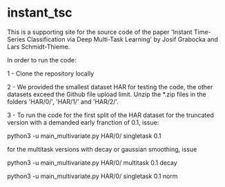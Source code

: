 # instant_tsc


This is a supporting site for the source code of the paper 'Instant Time-Series Classification via Deep Multi-Task Learning' by Josif Grabocka and Lars Schmidt-Thieme.


In order to run the code:

1 - Clone the repository locally


2 - We provided the smallest dataset HAR for testing the code, the other datasets exceed the Github file upload limit. Unzip the *.zip files in the folders 'HAR/0/', 'HAR/1/' and 'HAR/2/'.

3 - To run the code for the first split of the HAR dataset for the truncated version with a demanded early franction of 0.1, issue:

python3 -u main_multivariate.py HAR/0/ singletask 0.1 

for the multitask versions with decay or gaussian smoothing, issue

python3 -u main_multivariate.py HAR/0/ multitask 0.1 decay

python3 -u main_multivariate.py HAR/0/ singletask 0.1 norm

